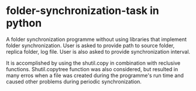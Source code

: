 # folder-synchronization-task in python

A folder synchronization programme without using libraries that implement folder synchronization.
User is asked to provide path to source folder, replica folder, log file. User is also asked to provide synchronization interval.

It is accomplished by using the shutil.copy in combination with reclusive functions. Shutil.copytree function was also considered, but resulted in many erros when a file was created during the programme's run time and caused other problems during periodic synchronization.
